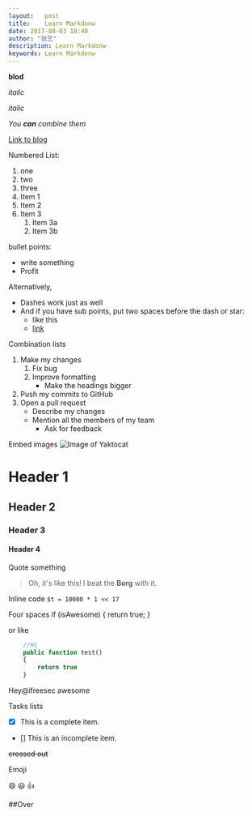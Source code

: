 ```yaml
---
layout:   post
title:    Learn Markdonw
date: 2017-08-03 18:40
author: "张艺"
description: Learn Markdonw
keywords: Learn Markdonw
---
```


**blod**

*italic*

_italic_

_You **can** combine them_

[Link to blog](http://blog.ifreesec.com)


Numbered List:

1. one
2. two
3. three
1. Item 1
5. Item 2
6. Item 3
   1. Item 3a
   1. Item 3b


bullet points:
* write something
* Profit

Alternatively,
- Dashes work just as well
- And if you have sub points, put two spaces before the dash or star:
  - like this
  - [link](http://blog.ifreesec.com)
  
  
Combination lists
1. Make my changes
    1. Fix bug
    2. Improve formatting
        - Make the headings bigger
2. Push my commits to GitHub
3. Open a pull request
    * Describe my changes
    * Mention all the members of my team
        * Ask for feedback
  
Embed images
![Image of Yaktocat](https://octodex.github.com/images/yaktocat.png)

# Header 1
## Header 2
### Header 3
#### Header 4

Quote something
> Oh, it's like this! I beat the **Borg** with it.

Inline code
`$t = 10000 * 1 << 17`


Four spaces
    if (isAwesome) {
        return true;
    }    

or like

```php
    //Hi
    public function test()
    {
        return true
    }
```

Hey@ifreesec awesome

Tasks lists

- [x] This is a complete item.
- [] This is an incomplete item.


~~crossed out~~


Emoji

:smile:
:smiley:
:+1:



##Over